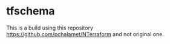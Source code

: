 # tfschema
This is a build using this repository https://github.com/pchalamet/NTerraform and not original one.
